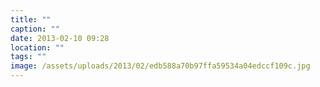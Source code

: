 ```yaml
---
title: ""
caption: ""
date: 2013-02-10 09:28
location: ""
tags: ""
image: /assets/uploads/2013/02/edb588a70b97ffa59534a04edccf109c.jpg
---
```

